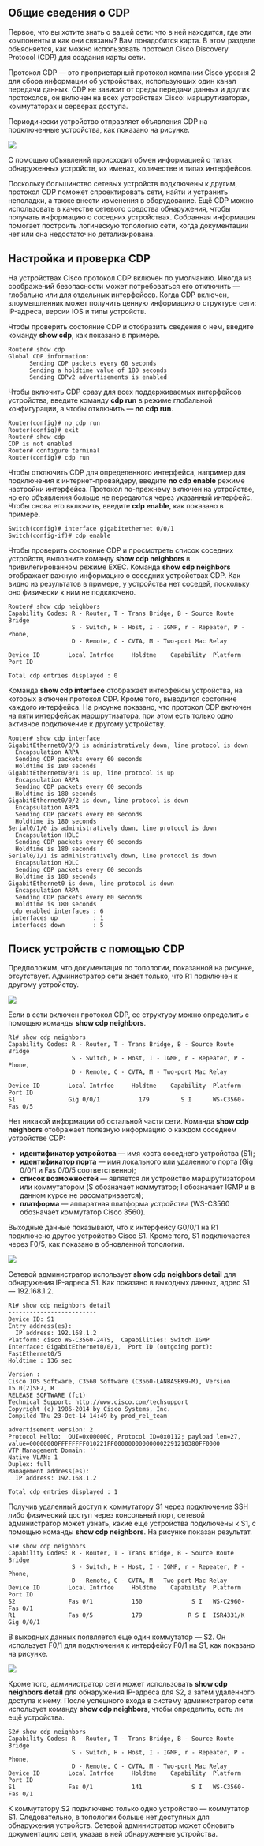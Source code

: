 <!-- 10.1.1 -->
## Общие сведения о CDP

Первое, что вы хотите знать о вашей сети: что в ней находится, где эти компоненты и как они связаны? Вам понадобится карта. В этом разделе объясняется, как можно использовать протокол Cisco Discovery Protocol (CDP) для создания карты сети.

Протокол CDP — это проприетарный протокол компании Cisco уровня 2 для сбора информации об устройствах, использующих один канал передачи данных. CDP не зависит от среды передачи данных и других протоколов, он включен на всех устройствах Cisco: маршрутизаторах, коммутаторах и серверах доступа.

Периодически устройство отправляет объявления CDP на подключенные устройства, как показано на рисунке.

![](./assets/10.1.1.png)
<!-- /courses/ensa-dl/ae8eb392-34fd-11eb-ba19-f1886492e0e4/aeb5c39a-34fd-11eb-ba19-f1886492e0e4/assets/c69bd011-1c46-11ea-af56-e368b99e9723.svg -->

С помощью объявлений происходит обмен информацией о типах обнаруженных устройств, их именах, количестве и типах интерфейсов.

Поскольку большинство сетевых устройств подключены к другим, протокол CDP поможет спроектировать сети, найти и устранить неполадки, а также внести изменения в оборудование. Ещё CDP можно использовать в качестве сетевого средства обнаружения, чтобы получать информацию о соседних устройствах. Собранная информация помогает построить логическую топологию сети, когда документации нет или она недостаточно детализирована.

<!-- 10.1.2 -->
## Настройка и проверка CDP

На устройствах Cisco протокол CDP включен по умолчанию. Иногда из соображений безопасности может потребоваться его отключить — глобально или для отдельных интерфейсов. Когда CDP включен, злоумышленник может получить ценную информацию о структуре сети: IP-адреса, версии IOS и типы устройств.

Чтобы проверить состояние CDP и отобразить сведения о нем, введите команду **show cdp**, как показано в примере.

```
Router# show cdp
Global CDP information:
      Sending CDP packets every 60 seconds
      Sending a holdtime value of 180 seconds
      Sending CDPv2 advertisements is enabled
```

Чтобы включить CDP сразу для всех поддерживаемых интерфейсов устройства, введите команду **cdp run** в режиме глобальной конфигурации, а чтобы отключить — **no cdp run**.

```
Router(config)# no cdp run
Router(config)# exit
Router# show cdp
CDP is not enabled
Router# configure terminal
Router(config)# cdp run
```

Чтобы отключить CDP для определенного интерфейса, например для подключения к интернет-провайдеру, введите **no cdp enable** режиме настройки интерфейса. Протокол по-прежнему включен на устройстве, но его объявления больше не передаются через указанный интерфейс. Чтобы снова его включить, введите **cdp enable**, как показано в примере.

```
Switch(config)# interface gigabitethernet 0/0/1
Switch(config-if)# cdp enable
```

Чтобы проверить состояние CDP и просмотреть список соседних устройств, выполните команду **show cdp neighbors** в привилегированном режиме EXEC. Команда **show cdp neighbors** отображает важную информацию о соседних устройствах CDP. Как видно из результатов в примере, у устройства нет соседей, поскольку оно физически к ним не подключено.

```
Router# show cdp neighbors
Capability Codes: R - Router, T - Trans Bridge, B - Source Route Bridge
                  S - Switch, H - Host, I - IGMP, r - Repeater, P - Phone,
                  D - Remote, C - CVTA, M - Two-port Mac Relay
 
Device ID        Local Intrfce     Holdtme    Capability  Platform  Port ID
 
Total cdp entries displayed : 0
```

Команда **show cdp interface** отображает интерфейсы устройства, на которых включен протокол CDP. Кроме того, выводится состояние каждого интерфейса. На рисунке показано, что протокол CDP включен на пяти интерфейсах маршрутизатора, при этом есть только одно активное подключение к другому устройству.

```
Router# show cdp interface
GigabitEthernet0/0/0 is administratively down, line protocol is down
  Encapsulation ARPA
  Sending CDP packets every 60 seconds
  Holdtime is 180 seconds
GigabitEthernet0/0/1 is up, line protocol is up
  Encapsulation ARPA
  Sending CDP packets every 60 seconds
  Holdtime is 180 seconds
GigabitEthernet0/0/2 is down, line protocol is down
  Encapsulation ARPA
  Sending CDP packets every 60 seconds
  Holdtime is 180 seconds
Serial0/1/0 is administratively down, line protocol is down
  Encapsulation HDLC
  Sending CDP packets every 60 seconds
  Holdtime is 180 seconds
Serial0/1/1 is administratively down, line protocol is down
  Encapsulation HDLC
  Sending CDP packets every 60 seconds
  Holdtime is 180 seconds
GigabitEthernet0 is down, line protocol is down
  Encapsulation ARPA
  Sending CDP packets every 60 seconds
  Holdtime is 180 seconds
 cdp enabled interfaces : 6
 interfaces up          : 1
 interfaces down        : 5
```

<!-- 10.1.3 -->
## Поиск устройств с помощью CDP

Предположим, что документация по топологии, показанной на рисунке, отсутствует. Администратор сети знает только, что R1 подключен к другому устройству.

![](./assets/10.1.3-1.png)
<!-- /courses/ensa-dl/ae8eb392-34fd-11eb-ba19-f1886492e0e4/aeb5c39a-34fd-11eb-ba19-f1886492e0e4/assets/c69cba71-1c46-11ea-af56-e368b99e9723.svg -->

Если в сети включен протокол CDP, ее структуру можно определить с помощью команды **show cdp neighbors**.

```
R1# show cdp neighbors
Capability Codes: R - Router, T - Trans Bridge, B - Source Route Bridge
                  S - Switch, H - Host, I - IGMP, r - Repeater, P - Phone,
                  D - Remote, C - CVTA, M - Two-port Mac Relay
 
Device ID        Local Intrfce     Holdtme    Capability  Platform  Port ID
S1               Gig 0/0/1           179         S I      WS-C3560- Fas 0/5
```

Нет никакой информации об остальной части сети. Команда **show cdp neighbors** отображает полезную информацию о каждом соседнем устройстве CDP:

* **идентификатор устройства**  — имя хоста соседнего устройства (S1);
* **идентификатор порта**  — имя локального или удаленного порта (Gig 0/0/1 и Fas 0/0/5 соответственно);
* **список возможностей**  — является ли устройство маршрутизатором или коммутатором (S обозначает коммутатор; I обозначает IGMP и в данном курсе не рассматривается);
* **платформа**  — аппаратная платформа устройства (WS-C3560 обозначает коммутатор Cisco 3560).

Выходные данные показывают, что к интерфейсу G0/0/1 на R1 подключено другое устройство Cisco S1. Кроме того, S1 подключается через F0/5, как показано в обновленной топологии.

![](./assets/10.1.3-2.png)
<!-- /courses/ensa-dl/ae8eb392-34fd-11eb-ba19-f1886492e0e4/aeb5c39a-34fd-11eb-ba19-f1886492e0e4/assets/c69d2fa3-1c46-11ea-af56-e368b99e9723.svg -->

Сетевой администратор использует **show cdp neighbors detail** для обнаружения IP-адреса S1. Как показано в выходных данных, адрес S1 — 192.168.1.2.

```
R1# show cdp neighbors detail
-------------------------
Device ID: S1
Entry address(es):
  IP address: 192.168.1.2
Platform: cisco WS-C3560-24TS,  Capabilities: Switch IGMP
Interface: GigabitEthernet0/0/1,  Port ID (outgoing port): FastEthernet0/5
Holdtime : 136 sec
 
Version :
Cisco IOS Software, C3560 Software (C3560-LANBASEK9-M), Version 15.0(2)SE7, R
RELEASE SOFTWARE (fc1)
Technical Support: http://www.cisco.com/techsupport
Copyright (c) 1986-2014 by Cisco Systems, Inc.
Compiled Thu 23-Oct-14 14:49 by prod_rel_team
 
advertisement version: 2
Protocol Hello:  OUI=0x00000C, Protocol ID=0x0112; payload len=27, 
value=00000000FFFFFFFF010221FF000000000000002291210380FF0000
VTP Management Domain: ''
Native VLAN: 1
Duplex: full
Management address(es):
  IP address: 192.168.1.2
 
Total cdp entries displayed : 1
```

Получив удаленный доступ к коммутатору S1 через подключение SSH либо физический доступ через консольный порт, сетевой администратор может узнать, какие еще устройства подключены к S1, с помощью команды **show cdp neighbors**. На рисунке показан результат.

```
S1# show cdp neighbors
Capability Codes: R - Router, T - Trans Bridge, B - Source Route Bridge
                  S - Switch, H - Host, I - IGMP, r - Repeater, P - Phone,
                  D - Remote, C - CVTA, M - Two-port Mac Relay
Device ID        Local Intrfce     Holdtme    Capability  Platform  Port ID
S2               Fas 0/1           150              S I   WS-C2960- Fas 0/1
R1               Fas 0/5           179             R S I  ISR4331/K Gig 0/0/1
```

В выходных данных появляется еще один коммутатор — S2. Он использует F0/1 для подключения к интерфейсу F0/1 на S1, как показано на рисунке.

![](./assets/10.1.3-3.png)
<!-- /courses/ensa-dl/ae8eb392-34fd-11eb-ba19-f1886492e0e4/aeb5c39a-34fd-11eb-ba19-f1886492e0e4/assets/c69dcbe0-1c46-11ea-af56-e368b99e9723.svg -->

Кроме того, администратор сети может использовать **show cdp neighbors detail** для обнаружения IP-адреса для S2, а затем удаленного доступа к нему. После успешного входа в систему администратор сети использует команду **show cdp neighbors**, чтобы определить, есть ли ещё устройства.

```
S2# show cdp neighbors
Capability Codes: R - Router, T - Trans Bridge, B - Source Route Bridge
                  S - Switch, H - Host, I - IGMP, r - Repeater, P - Phone,
                  D - Remote, C - CVTA, M - Two-port Mac Relay
Device ID        Local Intrfce     Holdtme    Capability  Platform  Port ID
S1               Fas 0/1           141              S I   WS-C3560- Fas 0/1
```

К коммутатору S2 подключено только одно устройство — коммутатор S1. Следовательно, в топологии больше нет доступных для обнаружения устройств. Сетевой администратор может обновить документацию сети, указав в ней обнаруженные устройства.

<!-- 10.1.4 -->
<!-- syntax -->

